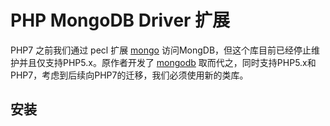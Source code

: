 # PHP MongoDB Driver 扩展

PHP7 之前我们通过 pecl 扩展 [mongo](http://pecl.php.net/package/mongo) 访问MongDB，但这个库目前已经停止维护并且仅支持PHP5.x。原作者开发了 [mongodb](http://pecl.php.net/package/mongodb) 取而代之，同时支持PHP5.x和PHP7，考虑到后续向PHP7的迁移，我们必须使用新的类库。

## 安装



